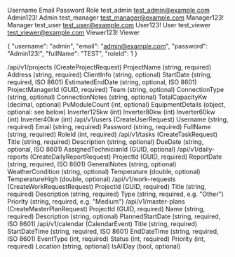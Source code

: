 Username	Email	Password	Role
test_admin	test_admin@example.com	Admin123!	Admin
test_manager	test_manager@example.com	Manager123!	Manager
test_user	test_user@example.com	User123!	User
test_viewer	test_viewer@example.com	Viewer123!	Viewer


{
  "username": "admin",
  "email": "admin@example.com",
  "password": "Admin123!",
  "fullName": "TEST",
  "roleId": 1
}


/api/v1/projects (CreateProjectRequest)
ProjectName (string, required)
Address (string, required)
ClientInfo (string, optional)
StartDate (string, required, ISO 8601)
EstimatedEndDate (string, optional, ISO 8601)
ProjectManagerId (GUID, required)
Team (string, optional)
ConnectionType (string, optional)
ConnectionNotes (string, optional)
TotalCapacityKw (decimal, optional)
PvModuleCount (int, optional)
EquipmentDetails (object, optional: see below)
Inverter125kw (int)
Inverter80kw (int)
Inverter60kw (int)
Inverter40kw (int)
/api/v1/users (CreateUserRequest)
Username (string, required)
Email (string, required)
Password (string, required)
FullName (string, required)
RoleId (int, required)
/api/v1/tasks (CreateTaskRequest)
Title (string, required)
Description (string, optional)
DueDate (string, optional, ISO 8601)
AssignedTechnicianId (GUID, optional)
/api/v1/daily-reports (CreateDailyReportRequest)
ProjectId (GUID, required)
ReportDate (string, required, ISO 8601)
GeneralNotes (string, optional)
WeatherCondition (string, optional)
Temperature (double, optional)
TemperatureHigh (double, optional)
/api/v1/work-requests (CreateWorkRequestRequest)
ProjectId (GUID, required)
Title (string, required)
Description (string, required)
Type (string, required, e.g. "Other")
Priority (string, required, e.g. "Medium")
/api/v1/master-plans (CreateMasterPlanRequest)
ProjectId (GUID, required)
Name (string, required)
Description (string, optional)
PlannedStartDate (string, required, ISO 8601)
/api/v1/calendar (CalendarEvent)
Title (string, required)
StartDateTime (string, required, ISO 8601)
EndDateTime (string, required, ISO 8601)
EventType (int, required)
Status (int, required)
Priority (int, required)
Location (string, optional)
IsAllDay (bool, optional)